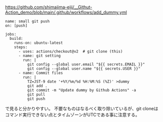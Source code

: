 https://github.com/shimajima-eiji/__Githut-Action_demo/blob/main/.github/workflows/add_dummy.yml

```
name: small git push
on: [push]

jobs:
  build:
    runs-on: ubuntu-latest
    steps:
      - uses: actions/checkout@v2  # git clone (this)
      - name: git setting
        run: |
          git config --global user.email "${{ secrets.EMAIL }}"
          git config --global user.name "${{ secrets.USER }}"
      - name: Commit files
        run: |
          TZ=JST-9 date '+%Y/%m/%d %H:%M:%S (%Z)' >dummy
          git add .
          git commit -m "Update dummy by Github Actions" -a
          git pull
          git push
```

で見ると分かりやすい。
不要なものはなるべく取り除いているが、git cloneはコマンド実行できない点とタイムゾーンがUTCである事に注意する。